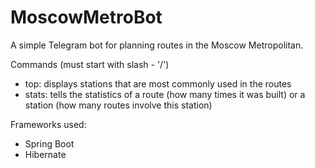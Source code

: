 # MoscowMetroBot

A simple Telegram bot for planning routes in the Moscow Metropolitan.

Commands (must start with slash - '/')

- top: displays stations that are most commonly used in the routes
- stats: tells the statistics of a route (how many times it was built) or a station (how many routes involve this station)

Frameworks used:

- Spring Boot
- Hibernate 
